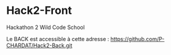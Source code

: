 # Hack2-Front
Hackathon 2 Wild Code School

Le BACK est accessible à cette adresse : https://github.com/P-CHARDAT/Hack2-Back.git
